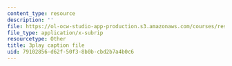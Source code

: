 ```yaml
---
content_type: resource
description: ''
file: https://ol-ocw-studio-app-production.s3.amazonaws.com/courses/res-6-012-introduction-to-probability-spring-2018/79102856d62f50f38b0bcbd2b7a4b0c6_mUxg3j_h5GM.vtt
file_type: application/x-subrip
resourcetype: Other
title: 3play caption file
uid: 79102856-d62f-50f3-8b0b-cbd2b7a4b0c6
---
```


